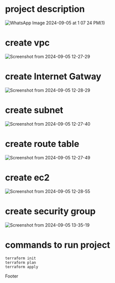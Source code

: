 # project description
![WhatsApp Image 2024-09-05 at 1 07 24 PM(1)](https://github.com/user-attachments/assets/9c4b0138-4f91-4f1e-bfb2-f899955a3d3a)
# create vpc
![Screenshot from 2024-09-05 12-27-29](https://github.com/user-attachments/assets/af9b27ed-6c38-4db8-8e17-8bdc452b9f79)
# create Internet Gatway
![Screenshot from 2024-09-05 12-28-29](https://github.com/user-attachments/assets/6347ba06-e4cc-4914-8ef5-171240ccad82)
# create subnet 
![Screenshot from 2024-09-05 12-27-40](https://github.com/user-attachments/assets/da104f33-2626-43bd-8282-9f70fae88dcd)
# create route table
![Screenshot from 2024-09-05 12-27-49](https://github.com/user-attachments/assets/14cda282-0d84-4bc3-b487-62d93c1bfbd6)
# create ec2
![Screenshot from 2024-09-05 12-28-55](https://github.com/user-attachments/assets/4a767539-7742-4496-a6c3-a6afcd32b854)
# create security group
![Screenshot from 2024-09-05 13-35-19](https://github.com/user-attachments/assets/f39ef448-e1ea-4c1b-a16c-f0645dc3f808)
# commands to run project 
```
terraform init
terraform plan
terraform apply
```
Footer

